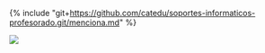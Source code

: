 {% include "git+https://github.com/catedu/soportes-informaticos-profesorado.git/menciona.md" %}

![](https://catedu.gitbooks.io/soportes-informaticos-para-la-formacion-del-profe/content/assets/escornabot.png)